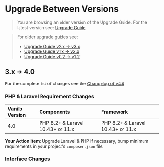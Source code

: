 # Upgrade Between Versions

> You are browsing an older version of the Upgrade Guide. For the latest version see: [Upgrade Guide](upgrade.md)

> For older upgrade guides see:
> - [Upgrade Guide v2.x -> v3.x](upgrade-v3.md)
> - [Upgrade Guide v1.x -> v2.x](upgrade-v2.md)
> - [Upgrade Guide v0.2 -> v1.2](upgrade-v1.md)

## 3.x -> 4.0

For the complete list of changes see the [Changelog of v4.0](https://vanilo.io/docs/4.x/releases#400)

###  PHP & Laravel Requirement Changes

| Vanilo Version | Components                        | Framework                         |
|:---------------|:----------------------------------|:----------------------------------|
| 4.0            | PHP 8.2+ & Laravel 10.43+ or 11.x | PHP 8.2+ & Laravel 10.43+ or 11.x |

**Your Action Item**: Upgrade Laravel & PHP if necessary, bump minimum requirements in your
project's `composer.json` file.

### Interface Changes

